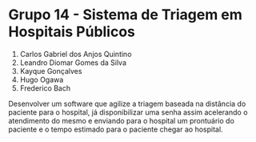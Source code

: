 # Grupo 14 - Sistema de Triagem em Hospitais Públicos

1. Carlos Gabriel dos Anjos Quintino
1. Leandro Diomar Gomes da Silva
1. Kayque Gonçalves
1. Hugo Ogawa
1. Frederico Bach

Desenvolver um software que agilize a triagem baseada na distância do paciente para o hospital, já disponibilizar uma senha assim acelerando o atendimento do mesmo e enviando para o hospital um prontuário do paciente e o tempo estimado para o paciente chegar ao hospital.

